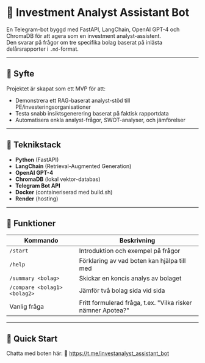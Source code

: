 # 🧠 Investment Analyst Assistant Bot

En Telegram-bot byggd med FastAPI, LangChain, OpenAI GPT-4 och ChromaDB för att agera som en investment analyst-assistent.  
Den svarar på frågor om tre specifika bolag baserat på inlästa delårsrapporter i `.md`-format.

---

## 💼 Syfte

Projektet är skapat som ett MVP för att:
- Demonstrera ett RAG-baserat analyst-stöd till PE/investeringsorganisationer
- Testa snabb insiktsgenerering baserat på faktisk rapportdata
- Automatisera enkla analyst-frågor, SWOT-analyser, och jämförelser

---

## 🧱 Teknikstack

- **Python** (FastAPI)
- **LangChain** (Retrieval-Augmented Generation)
- **OpenAI GPT-4**
- **ChromaDB** (lokal vektor-databas)
- **Telegram Bot API**
- **Docker** (containeriserad med build.sh)
- **Render** (hosting)

---

## 🧠 Funktioner

| Kommando | Beskrivning |
|----------|-------------|
| `/start` | Introduktion och exempel på frågor |
| `/help` | Förklaring av vad boten kan hjälpa till med |
| `/summary <bolag>` | Skickar en koncis analys av bolaget |
| `/compare <bolag1> <bolag2>` | Jämför två bolag sida vid sida |
| Vanlig fråga | Fritt formulerad fråga, t.ex. "Vilka risker nämner Apotea?" |

---

## 🚀 Quick Start
Chatta med boten här: 🔗 https://t.me/investanalyst_assistant_bot